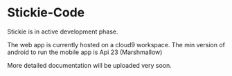 # Stickie-Code

Stickie is in active development phase.

The web app is currently hosted on a cloud9 workspace.
The min version of android to run the mobile app is Api 23 (Marshmallow)

More detailed documentation will be uploaded very soon.
